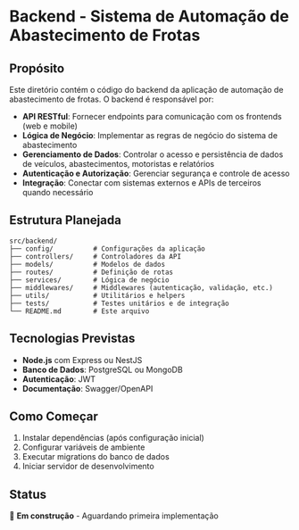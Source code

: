 # Backend - Sistema de Automação de Abastecimento de Frotas

## Propósito

Este diretório contém o código do backend da aplicação de automação de abastecimento de frotas. O backend é responsável por:

- **API RESTful**: Fornecer endpoints para comunicação com os frontends (web e mobile)
- **Lógica de Negócio**: Implementar as regras de negócio do sistema de abastecimento
- **Gerenciamento de Dados**: Controlar o acesso e persistência de dados de veículos, abastecimentos, motoristas e relatórios
- **Autenticação e Autorização**: Gerenciar segurança e controle de acesso
- **Integração**: Conectar com sistemas externos e APIs de terceiros quando necessário

## Estrutura Planejada

```
src/backend/
├── config/          # Configurações da aplicação
├── controllers/     # Controladores da API
├── models/          # Modelos de dados
├── routes/          # Definição de rotas
├── services/        # Lógica de negócio
├── middlewares/     # Middlewares (autenticação, validação, etc.)
├── utils/           # Utilitários e helpers
├── tests/           # Testes unitários e de integração
└── README.md        # Este arquivo
```

## Tecnologias Previstas

- **Node.js** com Express ou NestJS
- **Banco de Dados**: PostgreSQL ou MongoDB
- **Autenticação**: JWT
- **Documentação**: Swagger/OpenAPI

## Como Começar

1. Instalar dependências (após configuração inicial)
2. Configurar variáveis de ambiente
3. Executar migrations do banco de dados
4. Iniciar servidor de desenvolvimento

## Status

🚧 **Em construção** - Aguardando primeira implementação
